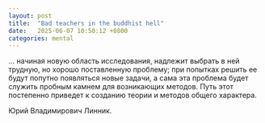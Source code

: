 ```yaml
---
layout: post
title:  "Bad teachers in the buddhist hell"
date:   2025-06-07 10:50:12 +0800
categories: mental
---
```




... начиная новую область исследования, надлежит выбрать в ней трудную, но хорошо поставленную проблему; при попытках решить ее будут попутно появляться новые задачи, а сама эта проблема будет служить пробным камнем для возникающих методов. Путь этот постепенно приведет к созданию теории и методов общего характера. 

Юрий Владимирович Линник.


    

